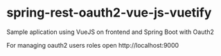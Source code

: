 # spring-rest-oauth2-vue-js-vuetify
Sample aplication using VueJS on frontend and Spring Boot with Oauth2 

For managing oauth2 users roles open http://localhost:9000
